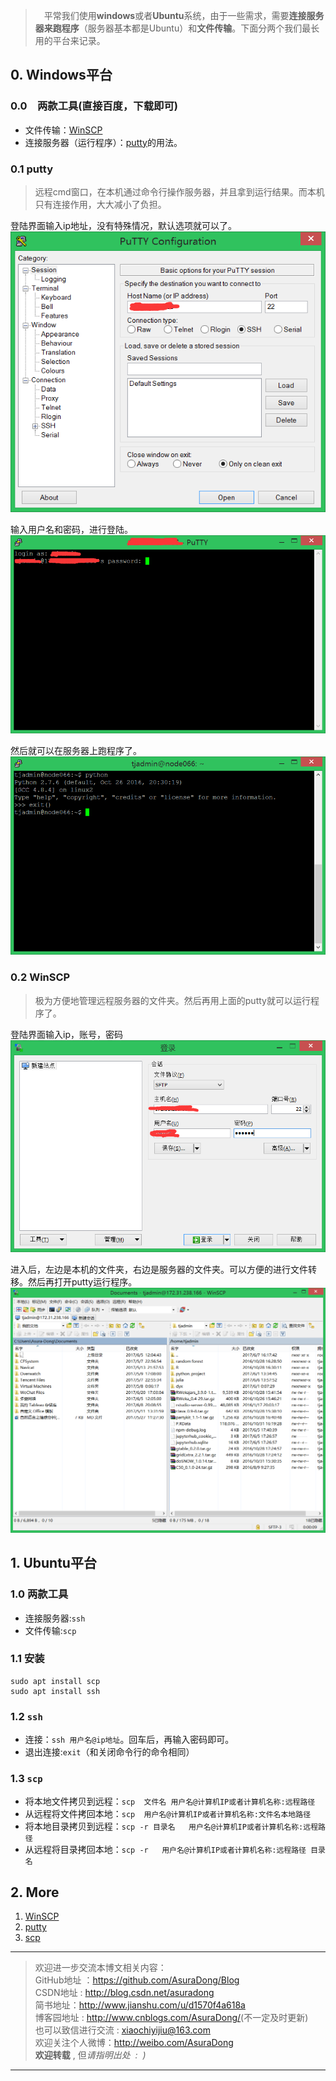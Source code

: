 >　平常我们使用**windows**或者**Ubuntu**系统，由于一些需求，需要**连接服务器来跑程序**（服务器基本都是Ubuntu）和**文件传输**。下面分两个我们最长用的平台来记录。

## 0. Windows平台

### 0.0　两款工具(直接百度，下载即可)
- 文件传输：[WinSCP](http://baike.baidu.com/link?url=tZp1xxb3pW3-dFdDHMjzAyek7FhFzlgMnu1TPnbrlTemp9yKCbxL4FBOv-NjdNzKwPg3NiHLss_-MKsNrlwwTK)
- 连接服务器（运行程序）：[putty](http://baike.baidu.com/link?url=0Rx66v_CktZlG5WaRpaAneO_TSXj6AFMEBaSeJz8I17M-pc2Dg3wA7Fqkn-CoLxOsoT5Gtxef6Bv0gVMdZmGra)的用法。

### 0.1 putty
> 远程cmd窗口，在本机通过命令行操作服务器，并且拿到运行结果。而本机只有连接作用，大大减小了负担。

登陆界面输入ip地址，没有特殊情况，默认选项就可以了。
![](../../Images/常用工具/方便简单的远程控制：putty和WinSCP/1.png)


输入用户名和密码，进行登陆。
![](../../Images/常用工具/方便简单的远程控制：putty和WinSCP/2.png)


然后就可以在服务器上跑程序了。
![](../../Images/常用工具/方便简单的远程控制：putty和WinSCP/3.png)


### 0.2 WinSCP
> 极为方便地管理远程服务器的文件夹。然后再用上面的putty就可以运行程序了。

登陆界面输入ip，账号，密码
![](../../Images/常用工具/方便简单的远程控制：putty和WinSCP/4.png)


进入后，左边是本机的文件夹，右边是服务器的文件夹。可以方便的进行文件转移。然后再打开putty运行程序。
![](../../Images/常用工具/方便简单的远程控制：putty和WinSCP/5.png)

## 1. Ubuntu平台
### 1.0 两款工具
- 连接服务器:`ssh`
- 文件传输:`scp`

### 1.1 安装
```shell
sudo apt install scp
sudo apt install ssh
```
### 1.2 `ssh`
- 连接：`ssh 用户名@ip地址`。回车后，再输入密码即可。
- 退出连接:`exit`（和关闭命令行的命令相同）

### 1.3 `scp`
- 将本地文件拷贝到远程：`scp  文件名 用户名@计算机IP或者计算机名称:远程路径 `
- 从远程将文件拷回本地：`scp  用户名@计算机IP或者计算机名称:文件名本地路径`
- 将本地目录拷贝到远程：`scp -r 目录名   用户名@计算机IP或者计算机名称:远程路径`
- 从远程将目录拷回本地：`scp -r   用户名@计算机IP或者计算机名称:远程路径 目录名`

## 2. More
1. [WinSCP](http://baike.baidu.com/link?url=tZp1xxb3pW3-dFdDHMjzAyek7FhFzlgMnu1TPnbrlTemp9yKCbxL4FBOv-NjdNzKwPg3NiHLss_-MKsNrlwwTK)
2. [putty](http://baike.baidu.com/link?url=0Rx66v_CktZlG5WaRpaAneO_TSXj6AFMEBaSeJz8I17M-pc2Dg3wA7Fqkn-CoLxOsoT5Gtxef6Bv0gVMdZmGra)
3. [scp](http://blog.csdn.net/bykjscn/article/details/8619274)

***

> 欢迎进一步交流本博文相关内容：<br>
GitHub地址 ：<https://github.com/AsuraDong/Blog><br>
CSDN地址 : <http://blog.csdn.net/asuradong><br>
简书地址：<http://www.jianshu.com/u/d1570f4a618a><br>
博客园地址 : <http://www.cnblogs.com/AsuraDong/>(不一定及时更新)<br>
也可以致信进行交流 : <xiaochiyijiu@163.com> <br>
欢迎关注个人微博：<http://weibo.com/AsuraDong><br>
**欢迎转载** , 但*请指明出处 &nbsp;:&nbsp;&nbsp;)*

***

